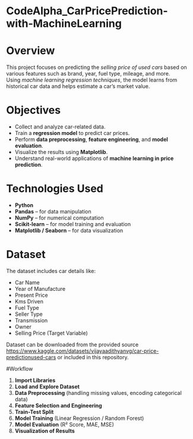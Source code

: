 # CodeAlpha_CarPricePrediction-with-MachineLearning

# Overview  
This project focuses on predicting the *selling price of used cars* based on various features such as brand, year, fuel type, mileage, and more.  
Using *machine learning regression techniques*, the model learns from historical car data and helps estimate a car’s market value.


# Objectives  
- Collect and analyze car-related data.  
- Train a **regression model** to predict car prices.  
- Perform **data preprocessing**, **feature engineering**, and **model evaluation**.  
- Visualize the results using **Matplotlib**.  
- Understand real-world applications of **machine learning in price prediction**.


# Technologies Used  
- **Python**  
- **Pandas** – for data manipulation  
- **NumPy** – for numerical computation  
- **Scikit-learn** – for model training and evaluation  
- **Matplotlib / Seaborn** – for data visualization  


# Dataset  
The dataset includes car details like:  
- Car Name  
- Year of Manufacture  
- Present Price  
- Kms Driven  
- Fuel Type  
- Seller Type  
- Transmission  
- Owner  
- Selling Price (Target Variable)

Dataset can be downloaded from the provided source https://www.kaggle.com/datasets/vijayaadithyanvg/car-price-predictionused-cars or included in this repository.


#Workflow  
1. **Import Libraries**  
2. **Load and Explore Dataset**  
3. **Data Preprocessing** (handling missing values, encoding categorical data)  
4. **Feature Selection and Engineering**  
5. **Train-Test Split**  
6. **Model Training** (Linear Regression / Random Forest)  
7. **Model Evaluation** (R² Score, MAE, MSE)  
8. **Visualization of Results**


